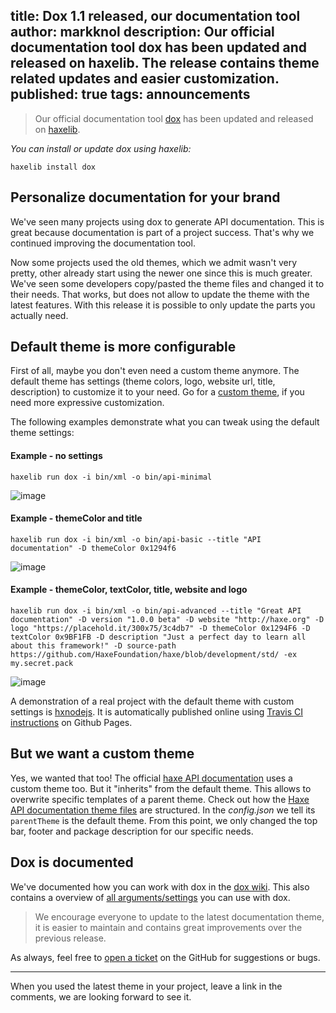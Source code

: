 title: Dox 1.1 released, our documentation tool
author: markknol
description: Our official documentation tool dox has been updated and released on haxelib. The release contains theme related updates and easier customization. 
published: true
tags: announcements
---

> Our official documentation tool [dox](https://github.com/HaxeFoundation/dox) has been updated and released on [haxelib](http://lib.haxe.org/p/dox).

<style>.article-view img {border:1px solid #eee;box-shadow:0 0 10px #eee; border-radius:5px}</style>

_You can install or update dox using haxelib:_
```
haxelib install dox
```

## Personalize documentation for your brand

We've seen many projects using dox to generate API documentation. This is great because documentation is part of a project success. That's why we continued improving the documentation tool.

Now some projects used the old themes, which we admit wasn't very pretty, other already start using the newer one since this is much greater. We've seen some developers copy/pasted the theme files and changed it to their needs. That works, but does not allow to update the theme with the latest features. With this release it is possible to only update the parts you actually need. 

## Default theme is more configurable

First of all, maybe you don't even need a custom theme anymore. 
The default theme has settings (theme colors, logo, website url, title, description) to customize it to your need. Go for a [custom theme](https://github.com/HaxeFoundation/dox/wiki/Custom-themes), if you need more expressive customization.

The following examples demonstrate what you can tweak using the default theme settings:

#### Example - no settings
```
haxelib run dox -i bin/xml -o bin/api-minimal
```
![image](576184/17349508/bf57910c-591e-11e6-8c9a-0299772a59ac.png)


#### Example - themeColor and title
```
haxelib run dox -i bin/xml -o bin/api-basic --title "API documentation" -D themeColor 0x1294f6
```
![image](da6adefe-591e-11e6-9ea0-06b7d82bed3b.png)


#### Example - themeColor, textColor, title, website and logo
```
haxelib run dox -i bin/xml -o bin/api-advanced --title "Great API documentation" -D version "1.0.0 beta" -D website "http://haxe.org" -D logo "https://placehold.it/300x75/3c4db7" -D themeColor 0x1294F6 -D textColor 0x9BF1FB -D description "Just a perfect day to learn all about this framework!" -D source-path https://github.com/HaxeFoundation/haxe/blob/development/std/ -ex my.secret.pack
```
![image](17349491/8d230e8c-591e-11e6-8a01-5fa3d0eb5062.png)

A demonstration of a real project with the default theme with custom settings is [hxnodejs](http://haxefoundation.github.io/hxnodejs/js/Node.html). It is automatically published online using [Travis CI instructions](https://github.com/HaxeFoundation/hxnodejs/blob/master/.travis.yml#L18-L21) on Github Pages.

## But we want a custom theme

Yes, we wanted that too! The official [haxe API documentation](http://api.haxe.org) uses a custom theme too. But it "inherits" from the default theme. This allows to overwrite specific templates of a parent theme. Check out how the [Haxe API documentation theme files](https://github.com/HaxeFoundation/dox/tree/master/themes/haxe_api) are structured. In the _config.json_ we tell its `parentTheme` is the default theme. From this point, we only changed the top bar, footer and package description for our specific needs.

## Dox is documented

We've documented how you can work with dox in the [dox wiki](https://github.com/HaxeFoundation/dox/wiki). This also contains a overview of [all arguments/settings](https://github.com/HaxeFoundation/dox/wiki/Commandline-arguments-overview) you can use with dox.

> We encourage everyone to update to the latest documentation theme, it is easier to maintain and contains great improvements over the previous release. 

As always, feel free to [open a ticket](https://github.com/HaxeFoundation/dox/issues) on the GitHub for suggestions or bugs. 

---

When you used the latest theme in your project, leave a link in the comments, we are looking forward to see it.
